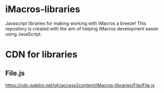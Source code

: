 # iMacros-libraries
Javascript libraries for making working with iMacros a breeze!
This repository is created with the aim of helping iMacros development easier using JavaScript.

# CDN for libraries

## File.js
https://cdn.jsdelivr.net/gh/access2content/iMacros-libraries/File/File.js
